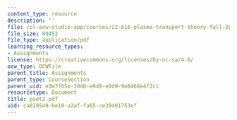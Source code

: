 ```yaml
---
content_type: resource
description: ''
file: /ol-ocw-studio-app/courses/22-616-plasma-transport-theory-fall-2003/ca819540be10a2affa65ce39461753ef_pset2.pdf
file_size: 80452
file_type: application/pdf
learning_resource_types:
- Assignments
license: https://creativecommons.org/licenses/by-nc-sa/4.0/
ocw_type: OCWFile
parent_title: Assignments
parent_type: CourseSection
parent_uid: e3e7f65e-304b-e9d9-e0d0-9e8466e4f2cc
resourcetype: Document
title: pset2.pdf
uid: ca819540-be10-a2af-fa65-ce39461753ef
---
```

